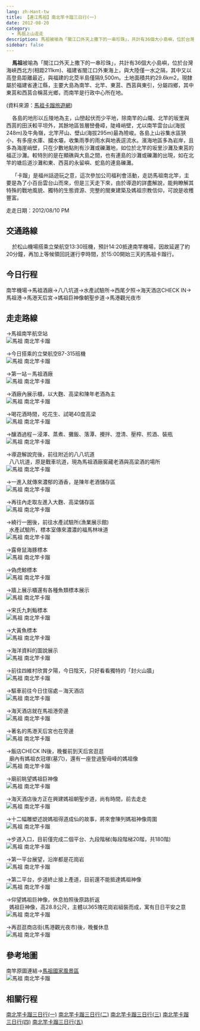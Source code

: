 ```yaml
---
lang: zh-Hant-tw
title: 【連江馬祖】南北竿卡蹓三日行(一)
date: 2012-08-20
category: 
  - 馬祖上山走走
description: 馬祖被喻為「閩江口外天上撒下的一串珍珠」，共計有36個大小島嶼，位於台灣海峽西北方(相距211km)、福建省閩江口外東海上，與大陸僅一水之隔，其中又以高登島距離最近，與福建的北茭半島僅隔9,500m。土地面積共約29.6km2，現隸屬於福建省連江縣，主要大島為南竿、北竿、東莒、西莒與東引，分屬四鄉，其中東莒和西莒合稱莒光鄉，而南竿是行政中心所在地。
sidebar: false
---
```


    **馬祖**被喻為「閩江口外天上撒下的一串珍珠」，共計有36個大小島嶼，位於台灣海峽西北方(相距211km)、福建省閩江口外東海上，與大陸僅一水之隔，其中又以高登島距離最近，與福建的北茭半島僅隔9,500m。土地面積共約29.6km2，現隸屬於福建省連江縣，主要大島為南竿、北竿、東莒、西莒與東引，分屬四鄉，其中東莒和西莒合稱莒光鄉，而南竿是行政中心所在地。

(資料來源：[馬祖卡蹓旅遊網](http://www.m-kaliu.com.tw/page.php?tmp=about-2))  

<!-- more -->

    各島的地形以丘陵地為主，山巒起伏而少平地，除南竿的山隴、北竿的坂里與西莒的田沃較平坦外，其餘地區皆層巒疊嶂，陡峰峭壁，尤以南竿雲台山(海拔248m)及牛角嶺，北竿芹山、壁山(海拔295m)最為險峻。各島上山谷集水區狹小，有多座水庫、攔水壩，收集雨季的雨水與地表逕流水。濱海地區多為岩岸，且多為海崖峭壁，只在少數地點則有沙灘或礫灘地，如位於北竿的坂里沙灘及東莒的福正沙灘。較特別的是在顯礁與大島之間，也有連島的沙灘或礫灘的出現，如在北竿的塘后道沙灘和東、西莒的永留嶼、蛇島的連島礫灘。 

    「卡蹓」是福州話遊玩之意，這次參加公司福利會活動，走訪馬祖南北竿，主要是為了小百岳雲台山而來，但是三天走下來，由於導遊的詳盡解說，能夠瞭解其特殊的戰地風貌、獨特的生態資源、完整的閩東建築及媽祖宗教信仰，可說是收穫豐富。

走走日期：2012/08/10 PM

## 交通路線 
    於松山機場搭乘立榮航空13:30班機，預計14:20抵達南竿機場，因故延遲了約20分鐘，再加上等候領回託運行李時間，於15:00開始三天的馬祖卡蹓行。

## 今日行程 
南竿機場→馬祖酒廠→八八坑道→水產試驗所→西尾夕照→海天酒店CHECK IN→馬祖港→馬港天后宮→媽祖巨神像朝聖步道→馬港觀光夜市

## 走走路線
→馬祖南竿航空站  
![馬祖 南北竿卡蹓](https://1013399.github.io/image-3/189/230713662_l.jpg)

→今日搭乘的立榮航空B7-315班機  
![馬祖 南北竿卡蹓](https://1013399.github.io/image-3/189/230713673_l.jpg)

→第一站－馬祖酒廠  
![馬祖 南北竿卡蹓](https://1013399.github.io/image-3/189/230713677_l.jpg)

→酒廠內展示櫃，以大麴、高梁和陳年老酒為主  
![馬祖 南北竿卡蹓](https://1013399.github.io/image-3/189/230713678_l.jpg)

→喝花酒時間，吃花生、試喝40度高梁  
![馬祖 南北竿卡蹓](https://1013399.github.io/image-3/189/230713681_l.jpg)

→釀酒過程－浸澤、蒸煮、攤飯、落潭、攪拌、澄清、壓榨、煎酒、裝瓶  
![馬祖 南北竿卡蹓](https://1013399.github.io/image-3/189/230713685_l.jpg)

→導遊解說完後，前往附近的八八坑道  
  八八坑道，原是戰車坑道，現為馬祖酒廠窖藏老酒與高梁酒的場所  
![馬祖 南北竿卡蹓](https://1013399.github.io/image-3/189/230713689_l.jpg)

→一進入就傳來濃郁的酒香，是陳年老酒儲存區  
![馬祖 南北竿卡蹓](https://1013399.github.io/image-3/189/230713693_l.jpg)

→再往內走取左進入大麴、高梁儲存區  
![馬祖 南北竿卡蹓](https://1013399.github.io/image-3/189/230713696_l.jpg)

→繞行一圈後，前往水產試驗所(漁業展示館)  
  水產試驗所，標本室傳來濃濃的福馬林味道  
![馬祖 南北竿卡蹓](https://1013399.github.io/image-3/189/230713698_l.jpg)

→露脊鼠海豚標本  
![馬祖 南北竿卡蹓](https://1013399.github.io/image-3/189/230713701_l.jpg)

→偽虎鯨標本  
![馬祖 南北竿卡蹓](https://1013399.github.io/image-3/189/230713704_l.jpg)

→牆上展示櫃還有各種魚類標本展示  
![馬祖 南北竿卡蹓](https://1013399.github.io/image-3/189/230713706_l.jpg)

→宋氏九刺鮨標本  
![馬祖 南北竿卡蹓](https://1013399.github.io/image-3/189/230713707_l.jpg)

→大黃魚標本  
![馬祖 南北竿卡蹓](https://1013399.github.io/image-3/189/230713710_l.jpg)

→海洋資料的圖說展示  
![馬祖 南北竿卡蹓](https://1013399.github.io/image-3/189/230713711_l.jpg)

→前往四維村欣賞夕陽，今日陰天，只好看看獨特的「封火山牆」  
![馬祖 南北竿卡蹓](https://1013399.github.io/image-3/189/230713715_l.jpg)

→驅車前往今日住宿處－海天酒店  
![馬祖 南北竿卡蹓](https://1013399.github.io/image-3/189/230713741_l.jpg)

→海天酒店就在馬祖港旁邊  
![馬祖 南北竿卡蹓](https://1013399.github.io/image-3/189/230713718_l.jpg)

→著名的馬港天后宮也在旁邊  
![馬祖 南北竿卡蹓](https://1013399.github.io/image-3/189/230713717_l.jpg)

→飯店CHECK IN後，晚餐前到天后宮逛逛  
  廟內有媽祖衣冠塚(墓穴)，還有一座登過聖母峰的媽祖像  
![馬祖 南北竿卡蹓](https://1013399.github.io/image-3/189/230713724_l.jpg)

→廟前眺望媽祖巨神像  
![馬祖 南北竿卡蹓](https://1013399.github.io/image-3/189/230713727_l.jpg)

→海天酒店後方正在興建媽祖朝聖步道，尚有時間，前去走走  
![馬祖 南北竿卡蹓](https://1013399.github.io/image-3/189/230713729_l.jpg)

→十二幅雕塑述說媽祖得道成仙的故事，將來會陳列媽祖神像周圍  
![馬祖 南北竿卡蹓](https://1013399.github.io/image-3/189/230713731_l.jpg)

→步道入口，目前僅完成二個平台、九段階梯(每段階梯20階，共180階)  
![馬祖 南北竿卡蹓](https://1013399.github.io/image-3/189/230713733_l.jpg)

→第一平台展望，沿岸都是花崗岩  
![馬祖 南北竿卡蹓](https://1013399.github.io/image-3/189/230713734_l.jpg)

→第二平台，步道終止接上產道，目前還不能抵達媽祖神像  
![馬祖 南北竿卡蹓](https://1013399.github.io/image-3/189/230713735_l.jpg)

→仰望媽祖巨神像，休息拍照後原路折返  
  媽祖巨神像，高28.8公尺，主體以365塊花崗岩組裝而成，寓有日日平安之意  
![馬祖 南北竿卡蹓](https://1013399.github.io/image-3/189/230713739_l.jpg)

→再逛逛商店街(馬港觀光夜市)後，晚餐休息  
![馬祖 南北竿卡蹓](https://1013399.github.io/image-3/189/230713744_l.jpg)

## 參考地圖
南竿原圖連結→[馬祖國家風景區](http://www.matsu-nsa.gov.tw/UserFiles/image/1/bigmap3.jpg)  
![馬祖 南北竿卡蹓](https://1013399.github.io/image-3/189/230831811_l.jpg)  

## 相關行程
[南北竿卡蹓三日行(一)](/posts/post-189-2012-08-20.md)
[南北竿卡蹓三日行(二)](/posts/post-188-2012-08-21.md)
[南北竿卡蹓三日行(三)](/posts/post-187-2012-08-22.md)
[南北竿卡蹓三日行(四)](/posts/post-186-2012-08-23.md)
[南北竿卡蹓三日行(五)](/posts/post-185-2012-08-24.md)